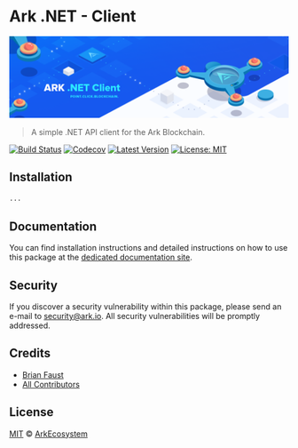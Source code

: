 # Ark .NET - Client

<p align="center">
    <img src="https://github.com/ArkEcosystem/dotnet-client/blob/master/banner.png" />
</p>

> A simple .NET API client for the Ark Blockchain.

[![Build Status](https://img.shields.io/travis/ArkEcosystem/dotnet-client/master.svg)](https://travis-ci.org/ArkEcosystem/dotnet-client)
[![Codecov](https://codecov.io/gh/arkecosystem/dotnet-client)](https://img.shields.io/codecov/c/github/arkecosystem/dotnet-client.svg)
[![Latest Version](https://img.shields.io/github/release/ArkEcosystem/dotnet-client.svg)](https://github.com/ArkEcosystem/dotnet-client/releases)
[![License: MIT](https://img.shields.io/badge/License-MIT-yellow.svg)](https://opensource.org/licenses/MIT)

## Installation

```bash
...
```

## Documentation

You can find installation instructions and detailed instructions on how to use this package at the [dedicated documentation site](https://docs.ark.io/v1.0/docs/clients-dotnet).

## Security

If you discover a security vulnerability within this package, please send an e-mail to security@ark.io. All security vulnerabilities will be promptly addressed.

## Credits

- [Brian Faust](https://github.com/faustbrian)
- [All Contributors](../../../../contributors)

## License

[MIT](LICENSE) © [ArkEcosystem](https://ark.io)
